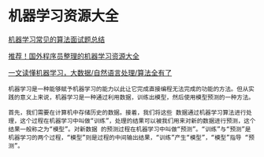 # 机器学习资源大全
[机器学习常见的算法面试题总结](http://www.codeceo.com/article/machine-learn-algorithm-interview.html)



[推荐！国外程序员整理的机器学习资源大全](http://blog.jobbole.com/73806/)

[一文读懂机器学习，大数据/自然语言处理/算法全有了](http://blog.csdn.net/bluejoe2000/article/details/50890001)

	机器学习是一种能够赋予机器学习的能力以此让它完成直接编程无法完成的功能的方法。但从实践的意义上来说，机器学习是一种通过利用数据，训练出模型，然后使用模型预测的一种方法。
	
	首先，我们需要在计算机中存储历史的数据。接着，我们将这些 数据通过机器学习算法进行处理，这个过程在机器学习中叫做“训练”，处理的结果可以被我们用来对新的数据进行预测，这个结果一般称之为“模型”。对新数据 的预测过程在机器学习中叫做“预测”。“训练”与“预测”是机器学习的两个过程，“模型”则是过程的中间输出结果，“训练”产生“模型”，“模型”指导 “预测”。

